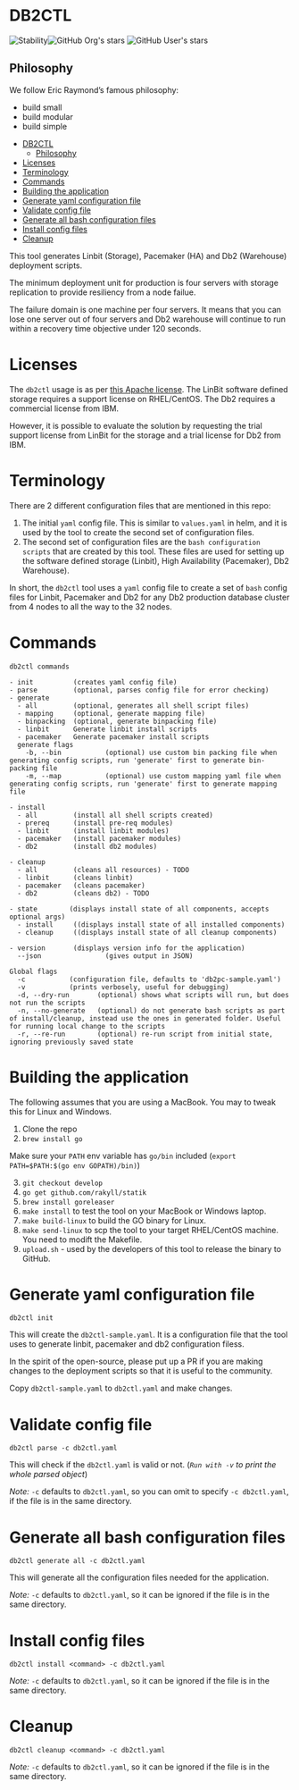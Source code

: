 # DB2CTL


![Stability](https://img.shields.io/badge/Stability-Tested-green)![GitHub Org's stars](https://img.shields.io/github/stars/IBM?color=%23FF0000&label=IBM%20Open%20Source&style=social) ![GitHub User's stars](https://img.shields.io/github/stars/vikramkhatri?label=Vikram%20Khatri&style=social)

## Philosophy

We follow Eric Raymond’s famous philosophy:

* build small
* build modular
* build simple

<!-- @import "[TOC]" {cmd="toc" depthFrom=2 depthTo=6 orderedList=false} -->

<!-- code_chunk_output -->

- [DB2CTL](#db2ctl)
  - [Philosophy](#philosophy)
- [Licenses](#licenses)
- [Terminology](#terminology)
- [Commands](#commands)
- [Building the application](#building-the-application)
- [Generate yaml configuration file](#generate-yaml-configuration-file)
- [Validate config file](#validate-config-file)
- [Generate all bash configuration files](#generate-all-bash-configuration-files)
- [Install config files](#install-config-files)
- [Cleanup](#cleanup)

<!-- /code_chunk_output -->


This tool generates Linbit (Storage), Pacemaker (HA) and Db2 (Warehouse) deployment scripts.

The minimum deployment unit for production is four servers with storage replication to provide resiliency from a node failue.

The failure domain is one machine per four servers. It means that you can lose one server out of four servers and Db2 warehouse will continue to run within a recovery time objective under 120 seconds.

# Licenses

The `db2ctl` usage is as per [this Apache license](LICENSE). The LinBit software defined storage requires a support license on RHEL/CentOS. The Db2 requires a commercial license from IBM.

However, it is possible to evaluate the solution by requesting the trial support license from LinBit for the storage and a trial license for Db2 from IBM.

# Terminology

There are 2 different configuration files that are mentioned in this repo:

1. The initial `yaml` config file. This is similar to `values.yaml` in helm, and it is used by the tool to create the second set of configuration files.
2. The second set of configuration files are the `bash configuration scripts` that are created by this tool. These files are used for setting up the software defined storage (Linbit), High Availability (Pacemaker), Db2 Warehouse).

In short, the `db2ctl` tool uses a `yaml` config file to create a set of `bash` config files for Linbit, Pacemaker and Db2 for any Db2 production database cluster from 4 nodes to all the way to the 32 nodes.

# Commands

```
db2ctl commands

- init          (creates yaml config file)
- parse         (optional, parses config file for error checking)
- generate
  - all         (optional, generates all shell script files)
  - mapping     (optional, generate mapping file)
  - binpacking  (optional, generate binpacking file)
  - linbit      Generate linbit install scripts
  - pacemaker   Generate pacemaker install scripts
  generate flags
    -b, --bin           (optional) use custom bin packing file when generating config scripts, run 'generate' first to generate bin-packing file
    -m, --map           (optional) use custom mapping yaml file when generating config scripts, run 'generate' first to generate mapping file

- install
  - all         (install all shell scripts created)
  - prereq      (install pre-req modules)
  - linbit      (install linbit modules)
  - pacemaker   (install pacemaker modules)
  - db2         (install db2 modules)

- cleanup
  - all         (cleans all resources) - TODO
  - linbit      (cleans linbit)
  - pacemaker   (cleans pacemaker)
  - db2         (cleans db2) - TODO

- state        (displays install state of all components, accepts optional args)
  - install     ((displays install state of all installed components)
  - cleanup     ((displays install state of all cleanup components)

- version       (displays version info for the application)
  --json                (gives output in JSON)

Global flags
  -c           (configuration file, defaults to 'db2pc-sample.yaml')
  -v           (prints verbosely, useful for debugging)
  -d, --dry-run       (optional) shows what scripts will run, but does not run the scripts
  -n, --no-generate   (optional) do not generate bash scripts as part of install/cleanup, instead use the ones in generated folder. Useful for running local change to the scripts
  -r, --re-run        (optional) re-run script from initial state, ignoring previously saved state

```

# Building the application

The following assumes that you are using a MacBook. You may to tweak this for Linux and Windows.

1. Clone the repo
2. `brew install go`

Make sure your `PATH` env variable has `go/bin` included (`export PATH=$PATH:$(go env GOPATH)/bin)`)

3. `git checkout develop`
4. `go get github.com/rakyll/statik`
5. `brew install goreleaser`
6. `make install` to test the tool on your MacBook or Windows laptop.
7. `make build-linux` to build the GO binary for Linux.
8. `make send-linux` to scp the tool to your target RHEL/CentOS machine. You need to modift the Makefile.
9. `upload.sh` - used by the developers of this tool to release the binary to GitHub.  

# Generate yaml configuration file

`db2ctl init`

This will create the `db2ctl-sample.yaml`. It is a configuration file that the tool uses to generate linbit, pacemaker and db2 configuration filess. 

In the spirit of the open-source, please put up a PR if you are making changes to the deployment scripts so that it is useful to the community.

Copy `db2ctl-sample.yaml` to `db2ctl.yaml` and make changes. 

# Validate config file

`db2ctl parse -c db2ctl.yaml`

This will check if the `db2ctl.yaml` is valid or not.
(_`Run with -v` to print the whole parsed object_)

_Note:_ `-c` defaults to `db2ctl.yaml`, so you can omit to specify `-c db2ctl.yaml`, if the file is in the same directory.

# Generate all bash configuration files

`db2ctl generate all -c db2ctl.yaml`

This will generate all the configuration files needed for the application.

_Note:_ `-c` defaults to `db2ctl.yaml`, so it can be ignored if the file is in the same directory.

# Install config files

`db2ctl install <command> -c db2ctl.yaml`

_Note:_ `-c` defaults to `db2ctl.yaml`, so it can be ignored if the file is in the same directory.

# Cleanup

`db2ctl cleanup <command> -c db2ctl.yaml`

_Note:_ `-c` defaults to `db2ctl.yaml`, so it can be ignored if the file is in the same directory.

